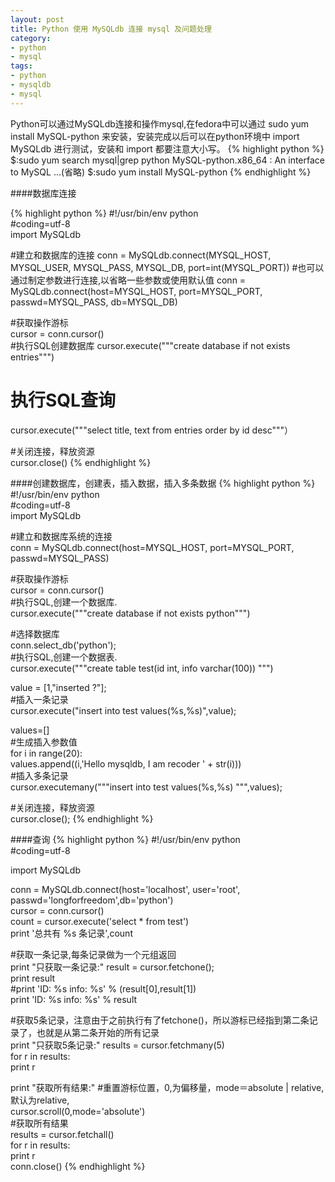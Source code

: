 ```yaml
---
layout: post
title: Python 使用 MySQLdb 连接 mysql 及问题处理
category: 
- python
- mysql
tags:
- python
- mysqldb
- mysql
---
```


Python可以通过MySQLdb连接和操作mysql,在fedora中可以通过 sudo yum install MySQL-python 来安装，安装完成以后可以在python环境中 import MySQLdb 进行测试，安装和 import 都要注意大小写。
{% highlight python %}
$:sudo yum search mysql|grep python
MySQL-python.x86_64 : An interface to MySQL
...(省略)
$:sudo yum install MySQL-python
{% endhighlight %}

####数据库连接

{% highlight python %}
#!/usr/bin/env python  
#coding=utf-8  
import MySQLdb  
 
#建立和数据库的连接
conn = MySQLdb.connect(MYSQL_HOST, MYSQL_USER, MYSQL_PASS, MYSQL_DB, port=int(MYSQL_PORT))
#也可以通过制定参数进行连接,以省略一些参数或使用默认值
conn = MySQLdb.connect(host=MYSQL_HOST, port=MYSQL_PORT, passwd=MYSQL_PASS, db=MYSQL_DB)
 
#获取操作游标  
cursor = conn.cursor()  
#执行SQL创建数据库 
cursor.execute("""create database if not exists entries""") 
# 执行SQL查询
cursor.execute("""select title, text from entries order by id desc"""）
 
#关闭连接，释放资源  
cursor.close()
{% endhighlight %}

####创建数据库，创建表，插入数据，插入多条数据
{% highlight python %}
#!/usr/bin/env python  
#coding=utf-8  
import MySQLdb  
 
#建立和数据库系统的连接  
conn = MySQLdb.connect(host=MYSQL_HOST, port=MYSQL_PORT, passwd=MYSQL_PASS)  
 
#获取操作游标  
cursor = conn.cursor()  
#执行SQL,创建一个数据库.  
cursor.execute("""create database if not exists python""")  
 
#选择数据库  
conn.select_db('python');  
#执行SQL,创建一个数据表.  
cursor.execute("""create table test(id int, info varchar(100)) """)  
 
value = [1,"inserted ?"];  
#插入一条记录  
cursor.execute("insert into test values(%s,%s)",value);  
 
values=[]  
#生成插入参数值  
for i in range(20):  
    values.append((i,'Hello mysqldb, I am recoder ' + str(i)))  
#插入多条记录  
cursor.executemany("""insert into test values(%s,%s) """,values);  
 
#关闭连接，释放资源  
cursor.close(); 
{% endhighlight %}

####查询
{% highlight python %}
#!/usr/bin/env python  
#coding=utf-8  
 
import MySQLdb  
 
conn = MySQLdb.connect(host='localhost', user='root', passwd='longforfreedom',db='python')  
cursor = conn.cursor()  
count = cursor.execute('select * from test')  
print '总共有 %s 条记录',count  
 
#获取一条记录,每条记录做为一个元组返回  
print "只获取一条记录:" 
result = cursor.fetchone();  
print result  
#print 'ID: %s   info: %s' % (result[0],result[1])  
print 'ID: %s   info: %s' % result   
 
#获取5条记录，注意由于之前执行有了fetchone()，所以游标已经指到第二条记录了，也就是从第二条开始的所有记录  
print "只获取5条记录:" 
results = cursor.fetchmany(5)  
for r in results:  
    print r  
 
print "获取所有结果:" 
#重置游标位置，0,为偏移量，mode＝absolute | relative,默认为relative,  
cursor.scroll(0,mode='absolute')  
#获取所有结果  
results = cursor.fetchall()  
for r in results:  
    print r  
conn.close() 
{% endhighlight %}






